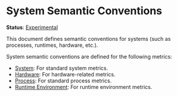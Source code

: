 <!--- Hugo front matter used to generate the website version of this page:
linkTitle: System
path_base_for_github_subdir:
  from: content/en/docs/specs/semconv/system/_index.md
  to: system/README.md
--->

# System Semantic Conventions

**Status**: [Experimental][DocumentStatus]

This document defines semantic conventions for systems (such as processes, runtimes, hardware, etc.).

System semantic conventions are defined for the following metrics:

* [System](system-metrics.md): For standard system metrics.
* [Hardware](hardware-metrics.md): For hardware-related metrics.
* [Process](process-metrics.md): For standard process metrics.
* [Runtime Environment](runtime-environment-metrics.md): For runtime environment metrics.

[DocumentStatus]: https://github.com/open-telemetry/opentelemetry-specification/tree/v1.22.0/specification/document-status.md

